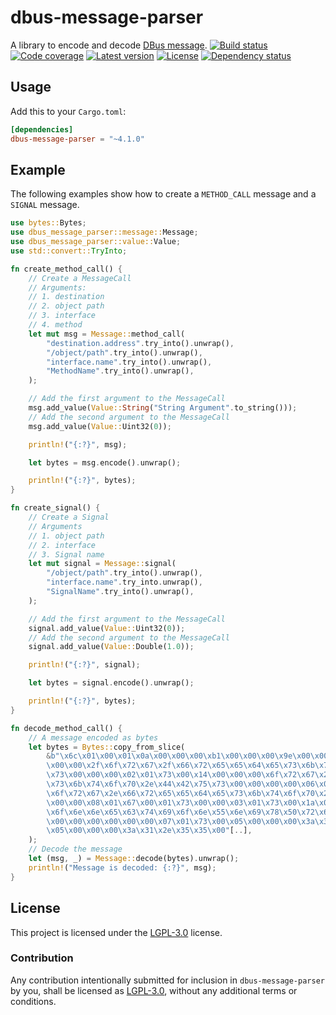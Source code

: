 # dbus-message-parser
A library to encode and decode [DBus message](https://dbus.freedesktop.org/doc/dbus-specification.html).
[![Build status](https://github.com/LinkTed/dbus-message-parser/workflows/Continuous%20Integration/badge.svg)](https://github.com/LinkTed/dbus-message-parser/actions?query=workflow%3A%22Continuous+Integration%22)
[![Code coverage](https://codecov.io/gh/LinkTed/dbus-message-parser/branch/master/graph/badge.svg)](https://codecov.io/gh/LinkTed/dbus-message-parser)
[![Latest version](https://img.shields.io/crates/v/dbus-message-parser.svg)](https://crates.io/crates/dbus-message-parser)
[![License](https://img.shields.io/crates/l/dbus-message-parser.svg)](https://opensource.org/licenses/LGPL-3.0)
[![Dependency status](https://deps.rs/repo/github/linkted/dbus-message-parser/status.svg)](https://deps.rs/repo/github/linkted/dbus-message-parser)

## Usage
Add this to your `Cargo.toml`:
```toml
[dependencies]
dbus-message-parser = "~4.1.0"
```

## Example
The following examples show how to create a `METHOD_CALL` message and a `SIGNAL` message.
```rust
use bytes::Bytes;
use dbus_message_parser::message::Message;
use dbus_message_parser::value::Value;
use std::convert::TryInto;

fn create_method_call() {
    // Create a MessageCall
    // Arguments:
    // 1. destination
    // 2. object path
    // 3. interface
    // 4. method
    let mut msg = Message::method_call(
        "destination.address".try_into().unwrap(),
        "/object/path".try_into().unwrap(),
        "interface.name".try_into().unwrap(),
        "MethodName".try_into().unwrap(),
    );

    // Add the first argument to the MessageCall
    msg.add_value(Value::String("String Argument".to_string()));
    // Add the second argument to the MessageCall
    msg.add_value(Value::Uint32(0));

    println!("{:?}", msg);

    let bytes = msg.encode().unwrap();

    println!("{:?}", bytes);
}

fn create_signal() {
    // Create a Signal
    // Arguments
    // 1. object path
    // 2. interface
    // 3. Signal name
    let mut signal = Message::signal(
        "/object/path".try_into().unwrap(),
        "interface.name".try_into.unwrap(),
        "SignalName".try_into().unwrap(),
    );

    // Add the first argument to the MessageCall
    signal.add_value(Value::Uint32(0));
    // Add the second argument to the MessageCall
    signal.add_value(Value::Double(1.0));

    println!("{:?}", signal);

    let bytes = signal.encode().unwrap();

    println!("{:?}", bytes);
}

fn decode_method_call() {
    // A message encoded as bytes
    let bytes = Bytes::copy_from_slice(
        &b"\x6c\x01\x00\x01\x0a\x00\x00\x00\xb1\x00\x00\x00\x9e\x00\x00\x00\x01\x01\x6f\x00\x15\x00\
        \x00\x00\x2f\x6f\x72\x67\x2f\x66\x72\x65\x65\x64\x65\x73\x6b\x74\x6f\x70\x2f\x44\x42\x75\
        \x73\x00\x00\x00\x02\x01\x73\x00\x14\x00\x00\x00\x6f\x72\x67\x2e\x66\x72\x65\x65\x64\x65\
        \x73\x6b\x74\x6f\x70\x2e\x44\x42\x75\x73\x00\x00\x00\x00\x06\x01\x73\x00\x14\x00\x00\x00\
        \x6f\x72\x67\x2e\x66\x72\x65\x65\x64\x65\x73\x6b\x74\x6f\x70\x2e\x44\x42\x75\x73\x00\x00\
        \x00\x00\x08\x01\x67\x00\x01\x73\x00\x00\x03\x01\x73\x00\x1a\x00\x00\x00\x47\x65\x74\x43\
        \x6f\x6e\x6e\x65\x63\x74\x69\x6f\x6e\x55\x6e\x69\x78\x50\x72\x6f\x63\x65\x73\x73\x49\x44\
        \x00\x00\x00\x00\x00\x00\x07\x01\x73\x00\x05\x00\x00\x00\x3a\x31\x2e\x35\x30\x00\x00\x00\
        \x05\x00\x00\x00\x3a\x31\x2e\x35\x35\x00"[..],
    );
    // Decode the message
    let (msg, _) = Message::decode(bytes).unwrap();
    println!("Message is decoded: {:?}", msg);
}
```

## License
This project is licensed under the [LGPL-3.0](https://opensource.org/licenses/LGPL-3.0) license.

### Contribution
Any contribution intentionally submitted for inclusion in `dbus-message-parser` by you, shall be 
licensed as [LGPL-3.0](https://opensource.org/licenses/LGPL-3.0), without any additional terms or 
conditions.
